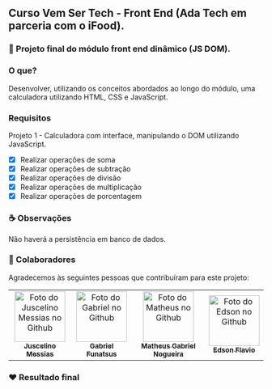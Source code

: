 ## Curso Vem Ser Tech - Front End (Ada Tech em parceria com o iFood).

### 🚀 Projeto final do módulo front end dinâmico (JS DOM).

### O que?

Desenvolver, utilizando os conceitos abordados ao longo do módulo, uma calculadora utilizando HTML, CSS e JavaScript.

### Requisitos

Projeto 1 - Calculadora com interface, manipulando o DOM utilizando JavaScript.

-   [x] Realizar operações de soma
-   [x] Realizar operações de subtração
-   [x] Realizar operações de divisão
-   [x] Realizar operações de multiplicação
-   [x] Realizar operações de porcentagem

### ☕ Observações

Não haverá a persistência em banco de dados.

### 🤝 Colaboradores

Agradecemos às seguintes pessoas que contribuíram para este projeto:

<table>
  <tr>
    <td align="center">
      <a href="#">
        <img src="https://avatars.githubusercontent.com/u/20049294?v=4" width="100px;" alt="Foto do Juscelino Messias no Github"/><br>
        <sub>
          <b>Juscelino Messias</b>
        </sub>
      </a>
    </td>
    <td align="center">
      <a href="#">
        <img src="https://avatars.githubusercontent.com/u/139514670?v=4" width="100px;" alt="Foto do Gabriel no Github"/><br>
        <sub>
          <b>Gabriel Funatsus</b>
        </sub>
      </a>
    </td> 
     <td align="center">
      <a href="#">
        <img src="https://avatars.githubusercontent.com/u/83884728?v=4" width="100px;" alt="Foto do Matheus no Github"/><br>
        <sub>
          <b>Matheus Gabriel Nogueira</b>
        </sub>
      </a>
    </td>  
    <td align="center">
      <a href="#">
        <img src="https://avatars.githubusercontent.com/u/147329714?v=4" width="100px;" alt="Foto do Edson no Github"/><br>
        <sub>
          <b>Edson Flavio</b>
        </sub>
      </a>
    </td>        
  </tr>
</table>

### ❤️ Resultado final
